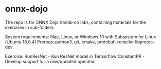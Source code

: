 # onnx-dojo

The repo is for ONNX Dojo hands-on labs, containing materials for the exercises in sub-folders.

System requirements: Mac, Linux, or Windows 10 with Subsystem for Linux (Ubuntu 18.0.4)
Prereqs: python3, git, cmake, protobuf-compiler libprotoc-dev

Exercise:
  RunResNet - Run ResNet model in Tensorflow
  ConstantPR - Develop support for a new/updated operator 
